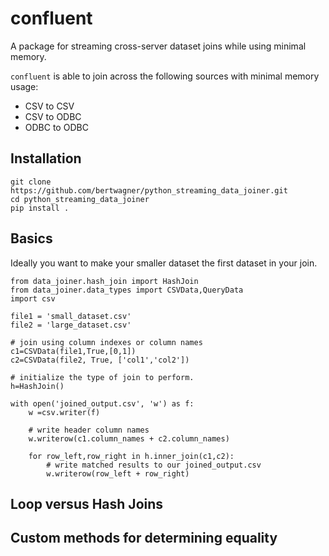 # confluent

A package for streaming cross-server dataset joins while using minimal memory. 

`confluent` is able to join across the following sources with minimal memory usage:
 - CSV to CSV
 - CSV to ODBC 
 - ODBC to ODBC

## Installation

```
git clone https://github.com/bertwagner/python_streaming_data_joiner.git
cd python_streaming_data_joiner
pip install .
```

## Basics

Ideally you want to make your smaller dataset the first dataset in your join.


```
from data_joiner.hash_join import HashJoin
from data_joiner.data_types import CSVData,QueryData
import csv

file1 = 'small_dataset.csv'
file2 = 'large_dataset.csv'

# join using column indexes or column names
c1=CSVData(file1,True,[0,1])
c2=CSVData(file2, True, ['col1','col2'])

# initialize the type of join to perform. 
h=HashJoin()

with open('joined_output.csv', 'w') as f:
    w =csv.writer(f)
    
    # write header column names
    w.writerow(c1.column_names + c2.column_names)

    for row_left,row_right in h.inner_join(c1,c2):
        # write matched results to our joined_output.csv
        w.writerow(row_left + row_right)
```

 ## Loop versus Hash Joins

 

 ## Custom methods for determining equality